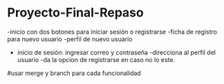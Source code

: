 
# Proyecto-Final-Repaso
-inicio con dos botones para iniciar sesión o registrarse
-ficha de registro para nuevo usuario
-perfil de nuevo usuario
- inicio de sesión: ingresar correo y contraseña
-direcciona al perfil del usuario
-da la opcion de registrarse en caso no lo este.

#usar merge y branch para cada funcionalidad
